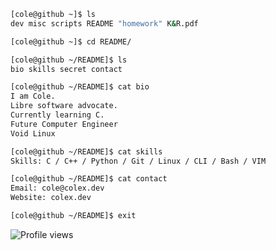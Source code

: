 ```bash
[cole@github ~]$ ls
dev misc scripts README "homework" K&R.pdf

[cole@github ~]$ cd README/

[cole@github ~/README]$ ls
bio skills secret contact

[cole@github ~/README]$ cat bio
I am Cole.
Libre software advocate.
Currently learning C.
Future Computer Engineer
Void Linux

[cole@github ~/README]$ cat skills
Skills: C / C++ / Python / Git / Linux / CLI / Bash / VIM

[cole@github ~/README]$ cat contact
Email: cole@colex.dev
Website: colex.dev

[cole@github ~/README]$ exit
```

![Profile views](https://komarev.com/ghpvc/?username=colexdev&label=Profile%20views&color=0e75b6&style=flat) 
